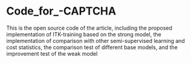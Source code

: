 # Code_for_-CAPTCHA
This is the open source code of the article, including the proposed implementation of ITK-training based on the strong model, the implementation of comparison with other semi-supervised learning and cost statistics, the comparison test of different base models, and the improvement test of the weak model

